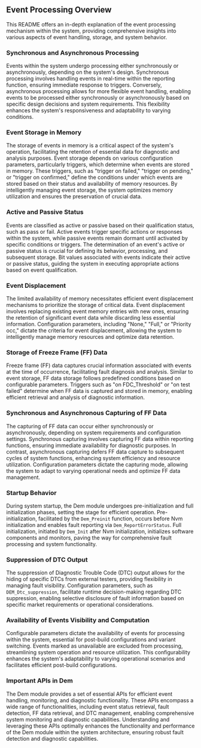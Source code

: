 ## Event Processing Overview

This README offers an in-depth explanation of the event processing mechanism within the system, providing comprehensive insights into various aspects of event handling, storage, and system behavior.

### Synchronous and Asynchronous Processing

Events within the system undergo processing either synchronously or asynchronously, depending on the system's design. Synchronous processing involves handling events in real-time within the reporting function, ensuring immediate response to triggers. Conversely, asynchronous processing allows for more flexible event handling, enabling events to be processed either synchronously or asynchronously based on specific design decisions and system requirements. This flexibility enhances the system's responsiveness and adaptability to varying conditions.

### Event Storage in Memory

The storage of events in memory is a critical aspect of the system's operation, facilitating the retention of essential data for diagnostic and analysis purposes. Event storage depends on various configuration parameters, particularly triggers, which determine when events are stored in memory. These triggers, such as "trigger on failed," "trigger on pending," or "trigger on confirmed," define the conditions under which events are stored based on their status and availability of memory resources. By intelligently managing event storage, the system optimizes memory utilization and ensures the preservation of crucial data.

### Active and Passive Status

Events are classified as active or passive based on their qualification status, such as pass or fail. Active events trigger specific actions or responses within the system, while passive events remain dormant until activated by specific conditions or triggers. The determination of an event's active or passive status is crucial for defining its behavior, processing, and subsequent storage. Bit values associated with events indicate their active or passive status, guiding the system in executing appropriate actions based on event qualification.

### Event Displacement

The limited availability of memory necessitates efficient event displacement mechanisms to prioritize the storage of critical data. Event displacement involves replacing existing event memory entries with new ones, ensuring the retention of significant event data while discarding less essential information. Configuration parameters, including "None," "Full," or "Priority occ," dictate the criteria for event displacement, allowing the system to intelligently manage memory resources and optimize data retention.

### Storage of Freeze Frame (FF) Data

Freeze frame (FF) data captures crucial information associated with events at the time of occurrence, facilitating fault diagnosis and analysis. Similar to event storage, FF data storage follows predefined conditions based on configurable parameters. Triggers such as "on FDC_Threshold" or "on test failed" determine when FF data is captured and stored in memory, enabling efficient retrieval and analysis of diagnostic information.

### Synchronous and Asynchronous Capturing of FF Data

The capturing of FF data can occur either synchronously or asynchronously, depending on system requirements and configuration settings. Synchronous capturing involves capturing FF data within reporting functions, ensuring immediate availability for diagnostic purposes. In contrast, asynchronous capturing defers FF data capture to subsequent cycles of system functions, enhancing system efficiency and resource utilization. Configuration parameters dictate the capturing mode, allowing the system to adapt to varying operational needs and optimize FF data management.

### Startup Behavior

During system startup, the Dem module undergoes pre-initialization and full initialization phases, setting the stage for efficient operation. Pre-initialization, facilitated by the `Dem_Preinit` function, occurs before Nvm initialization and enables fault reporting via `Dem_ReportErrorStatus`. Full initialization, initiated by `Dem_Init` after Nvm initialization, initializes software components and monitors, paving the way for comprehensive fault processing and system functionality.

### Suppression of DTC Output

The suppression of Diagnostic Trouble Code (DTC) output allows for the hiding of specific DTCs from external testers, providing flexibility in managing fault visibility. Configuration parameters, such as `DEM_Dtc_suppression`, facilitate runtime decision-making regarding DTC suppression, enabling selective disclosure of fault information based on specific market requirements or operational considerations.

### Availability of Events Visibility and Computation

Configurable parameters dictate the availability of events for processing within the system, essential for post-build configurations and variant switching. Events marked as unavailable are excluded from processing, streamlining system operation and resource utilization. This configurability enhances the system's adaptability to varying operational scenarios and facilitates efficient post-build configurations.

### Important APIs in Dem

The Dem module provides a set of essential APIs for efficient event handling, monitoring, and diagnostic functionality. These APIs encompass a wide range of functionalities, including event status retrieval, fault detection, FF data retrieval, and DTC management, enabling comprehensive system monitoring and diagnostic capabilities. Understanding and leveraging these APIs optimally enhances the functionality and performance of the Dem module within the system architecture, ensuring robust fault detection and diagnostic capabilities.
